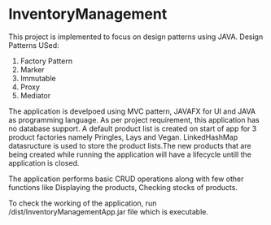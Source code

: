 # InventoryManagement

This project is implemented to focus on design patterns using JAVA.
Design Patterns USed:
1)	Factory Pattern
2)	Marker
3)	Immutable
4)	Proxy
5)	Mediator


The application is develpoed using MVC pattern, JAVAFX for UI and JAVA as programming language. As per project requirement, this application has no database support. 
A default product list is created on start of app for 3 product factories namely Pringles, Lays and Vegan. LinkedHashMap datasructure is used to store the product lists.The new products that are being created while running the application will have a lifecycle untill the application is closed.

The application performs basic CRUD operations along with few other functions like Displaying the products, Checking stocks of products.

To check the working of the application, run /dist/InventoryManagementApp.jar file which is executable. 

